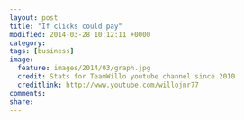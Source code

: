 ```yaml
---
layout: post
title: "If clicks could pay"
modified: 2014-03-28 10:12:11 +0000
category: 
tags: [business]
image:
  feature: images/2014/03/graph.jpg 
  credit: Stats for TeamWillo youtube channel since 2010
  creditlink: http://www.youtube.com/willojnr77
comments: 
share: 
---
```


